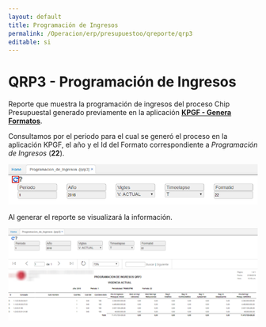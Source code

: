 ```yaml
---
layout: default
title: Programación de Ingresos
permalink: /Operacion/erp/presupuestoo/qreporte/qrp3
editable: si
---
```


# QRP3 - Programación de Ingresos

Reporte que muestra la programación de ingresos del proceso Chip Presupuestal generado previamente en la aplicación [**KPGF - Genera Formatos**](http://docs.oasiscom.com/Operacion/erp/contabilidad/kproceso/kpgf#proceso-chip-presupuestal).  

Consultamos por el periodo para el cual se generó el proceso en la aplicación KPGF, el año y el Id del Formato correspondiente a _Programación de Ingresos_ (**22**).  


![](qrp3.png)

Al generar el reporte se visualizará la información.  


![](qrp33.png)

